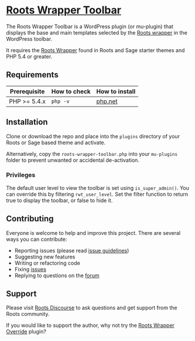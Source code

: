 # [Roots Wrapper Toolbar](http://roots.io/plugins/roots-wrapper-toolbar/)

The Roots Wrapper Toolbar is a WordPress plugin (or mu-plugin) that displays the base and main templates selected by the [Roots wrapper](http://roots.io/an-introduction-to-the-roots-theme-wrapper/) in the WordPress toolbar. 

It requires the [Roots Wrapper](http://roots.io/) found in Roots and Sage starter themes and PHP 5.4 or greater.

## Requirements

<table>
  <thead>
    <tr>
      <th>Prerequisite</th>
      <th>How to check</th>
      <th>How to install</th>
    </tr>
  </thead>
  <tbody>
    <tr>
      <td>PHP &gt;= 5.4.x</td>
      <td><code>php -v</code></td>
      <td>
        <a href="http://php.net/manual/en/install.php">php.net</a>
      </td>
    </tr>
  </tbody>
</table>

## Installation

Clone or download the repo and place into the `plugins` directory of your Roots or Sage based theme and activate.

Alternatively, copy the `roots-wrapper-toolbar.php` into your `mu-plugins` folder to prevent unwanted or accidental de-activation.

### Privileges
The default user level to view the toolbar is set using `is_super_admin()`. You can override this by filtering `rwt_user_level`. Set the filter function to return true to display the toolbar, or false to hide it.

## Contributing

Everyone is welcome to help and improve this project. There are several ways you can contribute:

* Reporting issues (please read [issue guidelines](https://github.com/necolas/issue-guidelines/))
* Suggesting new features
* Writing or refactoring code
* Fixing [issues](https://github.com/roots/roots-wrapper-toolbar/issues/)
* Replying to questions on the [forum](http://discourse.roots.io/)

## Support

Please visit [Roots Discourse](http://discourse.roots.io/) to ask questions and get support from the Roots community. 

If you would like to support the author, why not try the [Roots Wrapper Override](http://roots.io/plugins/roots-wrapper-override/) plugin?
